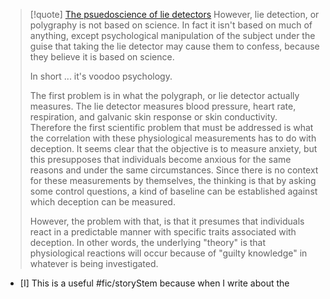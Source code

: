 > [!quote] [The psuedoscience of lie detectors](https://www.science20.com/gerhard_adam/pseudoscience_lie_detectors-93551)
> However, lie detection, or polygraphy is not based on science.  In fact it isn't based on much of anything, except psychological manipulation of the subject under the guise that taking the lie detector may cause them to confess, because they believe it is based on science.
> 
> In short ... it's voodoo psychology.
> 
> The first problem is in what the polygraph, or lie detector actually measures.  The lie detector measures blood pressure, heart rate, respiration, and galvanic skin response or skin conductivity.  Therefore the first scientific problem that must be addressed is what the correlation with these physiological measurements has to do with deception.  It seems clear that the objective is to measure anxiety, but this presupposes that individuals become anxious for the same reasons and under the same circumstances.  Since there is no context for these measurements by themselves, the thinking is that by asking some control questions, a kind of baseline can be established against which deception can be measured.
> 
> However, the problem with that, is that it presumes that individuals react in a predictable manner with specific traits associated with deception.  In other words, the underlying "theory" is that physiological reactions will occur because of "guilty knowledge" in whatever is being investigated.

- [I] This is a useful #fic/storyStem because when I write about the 